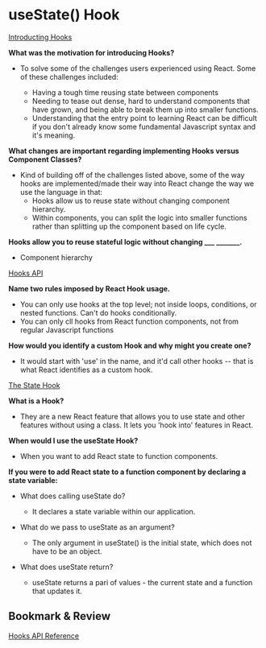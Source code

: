 # useState() Hook

[Introducting Hooks](https://reactjs.org/docs/hooks-intro.html#motivation)

**What was the motivation for introducing Hooks?**

- To solve some of the challenges users experienced using React. Some of these challenges included:

  - Having a tough time reusing state between components 
  - Needing to tease out dense, hard to understand components that have grown, and being able to break them up into smaller functions.
  - Understanding that the entry point to learning React can be difficult if you don't already know some fundamental Javascript syntax and it's meaning.

**What changes are important regarding implementing Hooks versus Component Classes?**

- Kind of building off of the challenges listed above, some of the way hooks are implemented/made their way into React change the way we use the language in that: 
  - Hooks allow us to reuse state without changing component hierarchy.
  - Within components, you can split the logic into smaller functions rather than splitting up the component based on life cycle.

**Hooks allow you to reuse stateful logic without changing ___ _______.**

- Component hierarchy

[Hooks API](https://reactjs.org/docs/hooks-overview.html)

**Name two rules imposed by React Hook usage.**

- You can only use hooks at the top level; not inside loops, conditions, or nested functions. Can't do hooks conditionally.
- You can only cll hooks from React function components, not from regular Javascript functions

**How would you identify a custom Hook and why might you create one?**

- It would start with 'use' in the name, and it'd call other hooks -- that is what React identifies as a custom hook.

[The State Hook](https://reactjs.org/docs/hooks-state.html)

**What is a Hook?**

- They are a new React feature that allows you to use state and other features without using a class. It lets you 'hook into' features in React.

**When would I use the useState Hook?**

- When you want to add React state to function components.

**If you were to add React state to a function component by declaring a state variable:**

  - What does calling useState do?

    - It declares a state variable within our application.

  - What do we pass to useState as an argument?

    - The only argument in useState() is the initial state, which does not have to be an object.

  - What does useState return?

    - useState returns a pari of values - the current state and a function that updates it.

## Bookmark & Review

[Hooks API Reference](https://reactjs.org/docs/hooks-reference.html)